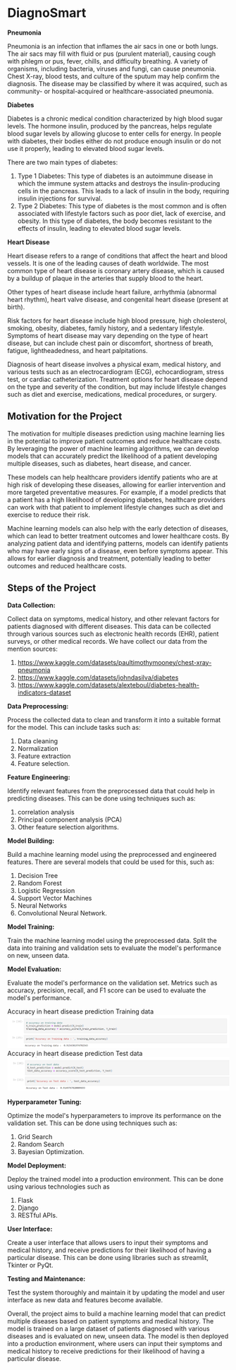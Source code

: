 # DiagnoSmart

**Pneumonia**

Pneumonia is an infection that inflames the air sacs in one or both lungs. The air sacs may fill with fluid or pus (purulent material), causing cough with phlegm or pus, fever, chills, and difficulty breathing. A variety of organisms, including bacteria, viruses and fungi, can cause pneumonia. Chest X-ray, blood tests, and culture of the sputum may help confirm the diagnosis. The disease may be classified by where it was acquired, such as community- or hospital-acquired or healthcare-associated pneumonia.

**Diabetes**

Diabetes is a chronic medical condition characterized by high blood sugar levels. The hormone insulin, produced by the pancreas, helps regulate blood sugar levels by allowing glucose to enter cells for energy. In people with diabetes, their bodies either do not produce enough insulin or do not use it properly, leading to elevated blood sugar levels.

There are two main types of diabetes:
1. Type 1 Diabetes: This type of diabetes is an autoimmune disease in which the immune system attacks and destroys the insulin-producing cells in the pancreas. This leads to a lack of insulin in the body, requiring insulin injections for survival.
2. Type 2 Diabetes: This type of diabetes is the most common and is often associated with lifestyle factors such as poor diet, lack of exercise, and obesity. In this type of diabetes, the body becomes resistant to the effects of insulin, leading to elevated blood sugar levels.

**Heart Disease**

Heart disease refers to a range of conditions that affect the heart and blood vessels. It is one of the leading causes of death worldwide. The most common type of heart disease is coronary artery disease, which is caused by a buildup of plaque in the arteries that supply blood to the heart.

Other types of heart disease include heart failure, arrhythmia (abnormal heart rhythm), heart valve disease, and congenital heart disease (present at birth).

Risk factors for heart disease include high blood pressure, high cholesterol, smoking, obesity, diabetes, family history, and a sedentary lifestyle. Symptoms of heart disease may vary depending on the type of heart disease, but can include chest pain or discomfort, shortness of breath, fatigue, lightheadedness, and heart palpitations.

Diagnosis of heart disease involves a physical exam, medical history, and various tests such as an electrocardiogram (ECG), echocardiogram, stress test, or cardiac catheterization. Treatment options for heart disease depend on the type and severity of the condition, but may include lifestyle changes such as diet and exercise, medications, medical procedures, or surgery.

**Motivation for the Project** 
-----------------------------------------------------------------
The motivation for multiple diseases prediction using machine learning lies in the potential to improve patient outcomes and reduce healthcare costs. By leveraging the power of machine learning algorithms, we can develop models that can accurately predict the likelihood of a patient developing multiple diseases, such as diabetes, heart disease, and cancer.

These models can help healthcare providers identify patients who are at high risk of developing these diseases, allowing for earlier intervention and more targeted preventative measures. For example, if a model predicts that a patient has a high likelihood of developing diabetes, healthcare providers can work with that patient to implement lifestyle changes such as diet and exercise to reduce their risk.

Machine learning models can also help with the early detection of diseases, which can lead to better treatment outcomes and lower healthcare costs. By analyzing patient data and identifying patterns, models can identify patients who may have early signs of a disease, even before symptoms appear. This allows for earlier diagnosis and treatment, potentially leading to better outcomes and reduced healthcare costs.

**Steps of the Project**
-----------------------------------------------------------------
**Data Collection:**

Collect data on symptoms, medical history, and other relevant factors for patients diagnosed with different diseases. This data can be collected through various sources such as electronic health records (EHR), patient surveys, or other medical records. We have collect our data from the mention sources:
1. https://www.kaggle.com/datasets/paultimothymooney/chest-xray-pneumonia
2. https://www.kaggle.com/datasets/johndasilva/diabetes
3. https://www.kaggle.com/datasets/alexteboul/diabetes-health-indicators-dataset


**Data Preprocessing:**

Process the collected data to clean and transform it into a suitable format for the model. This can include tasks such as:
1. Data cleaning 
2. Normalization 
3. Feature extraction
4. Feature selection.


**Feature Engineering:**

Identify relevant features from the preprocessed data that could help in predicting diseases. This can be done using techniques such as:
1. correlation analysis
2. Principal component analysis (PCA)
3. Other feature selection algorithms.


**Model Building:**

Build a machine learning model using the preprocessed and engineered features. There are several models that could be used for this, such as: 
1. Decision Tree
2. Random Forest
3. Logistic Regression
4. Support Vector Machines
5. Neural Networks
6. Convolutional Neural Network.


**Model Training:**

Train the machine learning model using the preprocessed data. Split the data into training and validation sets to evaluate the model's performance on new, unseen data.


**Model Evaluation:**

Evaluate the model's performance on the validation set. Metrics such as accuracy, precision, recall, and F1 score can be used to evaluate the model's performance.

Accuracy in heart disease prediction Training data
![Accuracy in heart disease prediction Training data](https://github.com/NAYANCSE27/DiagnoSmart/blob/main/images/9.png "Accuracy in heart disease prediction Training data")
Accuracy in heart disease prediction Test data
![Accuracy in heart disease prediction Test data]( https://github.com/NAYANCSE27/DiagnoSmart/blob/main/images/10.png "Accuracy in heart disease prediction Test data")

**Hyperparameter Tuning:**

Optimize the model's hyperparameters to improve its performance on the validation set. This can be done using techniques such as:
1. Grid Search
2. Random Search
3. Bayesian Optimization.


**Model Deployment:**

Deploy the trained model into a production environment. This can be done using various technologies such as
1. Flask
2. Django
3. RESTful APIs.


**User Interface:**

Create a user interface that allows users to input their symptoms and medical history, and receive predictions for their likelihood of having a particular disease. This can be done using libraries such as streamlit, Tkinter or PyQt.


**Testing and Maintenance:**

Test the system thoroughly and maintain it by updating the model and user interface as new data and features become available.

Overall, the project aims to build a machine learning model that can predict multiple diseases based on patient symptoms and medical history. The model is trained on a large dataset of patients diagnosed with various diseases and is evaluated on new, unseen data. The model is then deployed into a production environment, where users can input their symptoms and medical history to receive predictions for their likelihood of having a particular disease.
